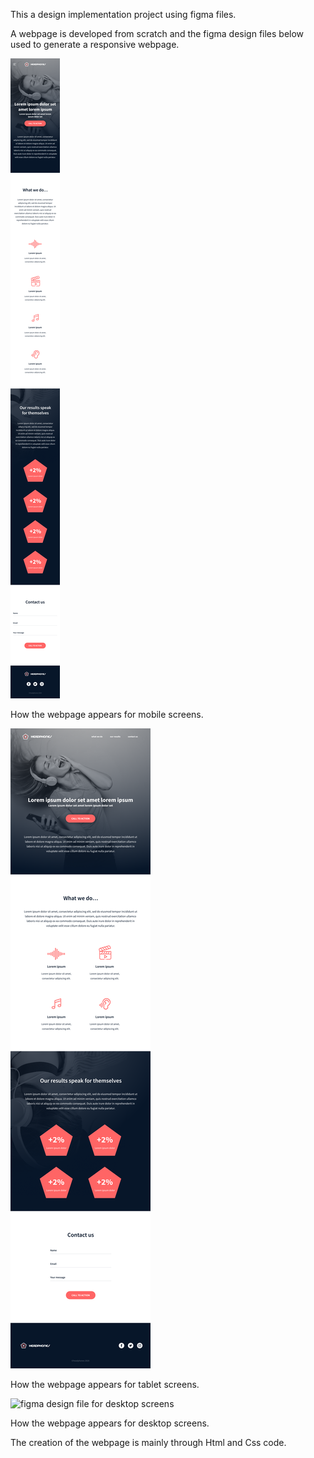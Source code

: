 This a design implementation project using figma files.

A webpage is developed from scratch and the figma design files below used to generate a responsive webpage.

![Figma design file for mobile screens](01_headphones_mobile@2x.png)

How the webpage appears for mobile screens.

![Figma design file for tablet screeens](01_headphones_tablet@2x.png)

How the webpage appears for tablet screens.

![figma design file for desktop screens](01_headphones_desktop@2x.png)

How the webpage appears for desktop screens.

The creation of the webpage is mainly through Html and Css code.